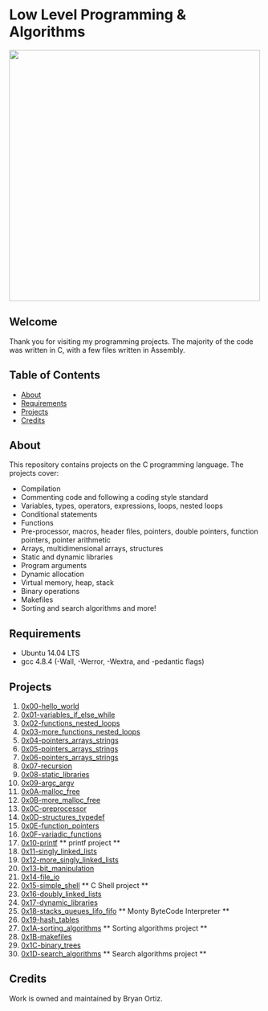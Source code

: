 # Low Level Programming & Algorithms

<img src="https://s3.amazonaws.com/intranet-projects-files/holbertonschool-low_level_programming/212/cisfun.jpg" width="500">

## Welcome
Thank you for visiting my programming projects. The majority of the code was written in C, with a few files written in Assembly.

## Table of Contents
* [About](#about)
* [Requirements](#requirements)
* [Projects](#projects)
* [Credits](#credits)

## About
This repository contains projects on the C programming language. The projects cover:
- Compilation
- Commenting code and following a coding style standard
- Variables, types, operators, expressions, loops, nested loops
- Conditional statements
- Functions
- Pre-processor, macros, header files, pointers, double pointers, function pointers, pointer arithmetic
- Arrays, multidimensional arrays, structures
- Static and dynamic libraries
- Program arguments
- Dynamic allocation
- Virtual memory, heap, stack
- Binary operations
- Makefiles
- Sorting and search algorithms
and more!

## Requirements
* Ubuntu 14.04 LTS
* gcc 4.8.4 (-Wall, -Werror, -Wextra, and -pedantic flags)

## Projects
1. [0x00-hello_world](./0x00-hello_world)
2. [0x01-variables_if_else_while](./0x01-variables_if_else_while)
3. [0x02-functions_nested_loops](./0x02-functions_nested_loops)
4. [0x03-more_functions_nested_loops](./0x03-more_functions_nested_loops)
5. [0x04-pointers_arrays_strings](./0x04-pointers_arrays_strings)
6. [0x05-pointers_arrays_strings](./0x05-pointers_arrays_strings)
7. [0x06-pointers_arrays_strings](./0x06-pointers_arrays_strings)
8. [0x07-recursion](./0x07-recursion)
9. [0x08-static_libraries](./0x08-static_libraries)
10. [0x09-argc_argv](./0x09-argc_argv)
11. [0x0A-malloc_free](./0x0A-malloc_free)
12. [0x0B-more_malloc_free](./0x0B-more_malloc_free)
13. [0x0C-preprocessor](./0x0C-preprocessor)
14. [0x0D-structures_typedef](./0x0D-structures_typedef)
15. [0x0E-function_pointers](./0x0E-function_pointers)
16. [0x0F-variadic_functions](./0x0F-variadic_functions)
17. [0x10-printf](https://github.com/alexaorrico/printf) ** printf project **
18. [0x11-singly_linked_lists](./0x11-singly_linked_lists)
19. [0x12-more_singly_linked_lists](./0x12-more_singly_linked_lists)
20. [0x13-bit_manipulation](./0x13-bit_manipulation)
21. [0x14-file_io](./0x14-file_io)
22. [0x15-simple_shell](https://github.com/alexaorrico/simple_shell) ** C Shell project **
23. [0x16-doubly_linked_lists](./0x16-doubly_linked_lists)
24. [0x17-dynamic_libraries](./0x17-dynamic_libraries)
25. [0x18-stacks_queues_lifo_fifo](https://github.com/birnbera/monty) ** Monty ByteCode Interpreter **
26. [0x19-hash_tables](./0x19-hash_tables)
27. [0x1A-sorting_algorithms](./0x1A-sorting_algorithms) ** Sorting algorithms project **
28. [0x1B-makefiles](./0x1B-makefiles)
29. [0x1C-binary_trees](./0x1C-binary_trees)
30. [0x1D-search_algorithms](./0x1D-search_algorithms) ** Search algorithms project **

## Credits
Work is owned and maintained by Bryan Ortiz.
